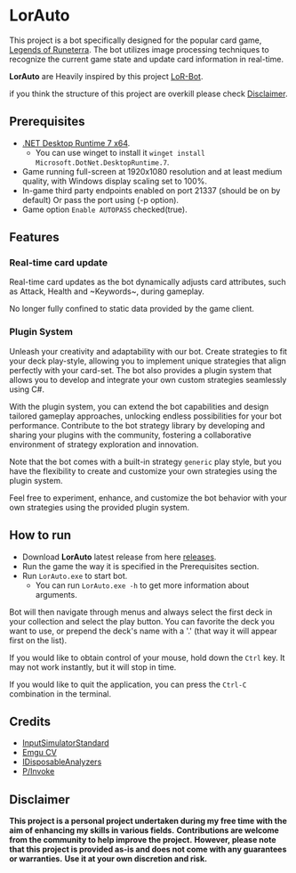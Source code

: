 # LorAuto

This project is a bot specifically designed for the popular card game, [Legends of Runeterra](https://playruneterra.com/en-us/).
The bot utilizes image processing techniques to recognize the current game state and update card information in real-time.

**LorAuto** are Heavily inspired by this project [LoR-Bot](https://github.com/MOj0/LoR-Bot).

if you think the structure of this project are overkill please check [Disclaimer](#disclaimer).

## Prerequisites

- [.NET Desktop Runtime 7 x64](https://dotnet.microsoft.com/en-us/download/dotnet/thank-you/runtime-desktop-7.0.9-windows-x64-installer).
  - You can use winget to install it `winget install Microsoft.DotNet.DesktopRuntime.7`.
- Game running full-screen at 1920x1080 resolution and at least medium quality, with Windows display scaling set to 100%.
- In-game third party endpoints enabled on port 21337 (should be on by default) Or pass the port using (-p option).
- Game option `Enable AUTOPASS` checked(true).

## Features

### Real-time card update

Real-time card updates as the bot dynamically adjusts card attributes, such as Attack, Health and ~Keywords~, during gameplay.

No longer fully confined to static data provided by the game client.

### Plugin System

Unleash your creativity and adaptability with our bot. Create strategies to fit your deck play-style,
allowing you to implement unique strategies that align perfectly with your card-set.
The bot also provides a plugin system that allows you to develop and integrate your own custom strategies seamlessly using C#.

With the plugin system, you can extend the bot capabilities and design tailored gameplay approaches, unlocking endless possibilities for your bot performance.
Contribute to the bot strategy library by developing and sharing your plugins with the community, fostering a collaborative environment of strategy exploration and innovation.

Note that the bot comes with a built-in strategy `generic` play style, but you have the flexibility to create and customize your own strategies using the plugin system.

Feel free to experiment, enhance, and customize the bot behavior with your own strategies using the provided plugin system.

## How to run

- Download **LorAuto** latest release from here [releases](https://github.com/CorrM/LorAuto/releases).
- Run the game the way it is specified in the Prerequisites section.
- Run `LorAuto.exe` to start bot.
  - You can run `LorAuto.exe -h` to get more information about arguments.

Bot will then navigate through menus and always select the first deck in your collection and select the play button.
You can favorite the deck you want to use, or prepend the deck's name with a '.' (that way it will appear first on the list).

If you would like to obtain control of your mouse, hold down the `Ctrl` key. It may not work instantly, but it will stop in time.

If you would like to quit the application, you can press the `Ctrl-C` combination in the terminal.

## Credits

- [InputSimulatorStandard](https://github.com/GregsStack/InputSimulatorStandard)
- [Emgu CV](https://github.com/emgucv/emgucv)
- [IDisposableAnalyzers](https://github.com/DotNetAnalyzers/IDisposableAnalyzers)
- [P/Invoke](https://github.com/dotnet/pinvoke)

## Disclaimer

**This project is a personal project undertaken during my free time with the aim of enhancing my skills in various fields.**
**Contributions are welcome from the community to help improve the project.**
**However, please note that this project is provided as-is and does not come with any guarantees or warranties.**
**Use it at your own discretion and risk.**
